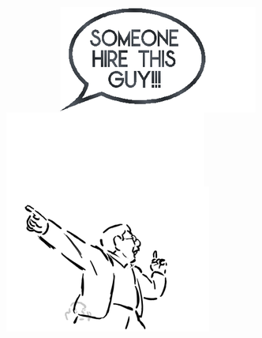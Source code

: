 <img align="right" src="/images/balloon.gif">
<img align="left" src="/images/blank.png">
<img align="left" src="/images/pointing.gif">

<!--<p align="left">-->
<!--I'm a programming student, and I'm in love with Vim!-->

<!--Languages: JavaScript, Python, C, HTML, CSS-->
<!--Frameworks: React, Django, Flask, Bootstrap-->
<!--</p>-->

<!--- 🔭 I’m currently working on-->
<!--- 🌱 I’m currently learning-->
<!--- 👯 I’m looking to collaborate on-->
<!--- 🤔 I’m looking for help with-->
<!--- 💬 Ask me about-->
<!--- 📫 How to reach me:-->
<!--- 😄 Pronouns:-->
<!--- ⚡ Fun fact:-->
